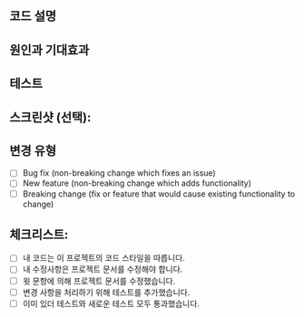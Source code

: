 
<!--- 변경 사항에 대해 간단하게 요약하여 이 줄 위에 적어주세요. -->

## 코드 설명

<!--- 어떤 부분이 어떻게 바뀌었는지 자세히 적어주세요. -->

## 원인과 기대효과

<!--- 이 변경이 필요한 이유는 무엇인가요? 어떤 문제를 해결하나요? -->

## 테스트

<!--- 변경 사항을 테스트한 방법을 설명해주세요. -->
<!--- 테스트 환경 및 실행한 테스트 결과 -->
<!--- 변경을 통해 새로운 버그나 오류가 발생하는지 체크해주세요!! -->

## 스크린샷 (선택):

## 변경 유형

<!--- 코드는 어떤 유형의 변경 사항인가요? 해당하는 모든 "[ ]"에 'x'를 입력해주세요. x를 입력할 때 빈공간이 있으면 안됩니다! (예시 [x]) : -->

- [ ] Bug fix (non-breaking change which fixes an issue)
- [ ] New feature (non-breaking change which adds functionality)
- [ ] Breaking change (fix or feature that would cause existing functionality to change)

## 체크리스트:

<!--- 모든 목록을 확인하고 해당되는 곳 모두에 `x`를 입력해주세요.-->

- [ ] 내 코드는 이 프로젝트의 코드 스타일을 따릅니다.
- [ ] 내 수정사항은 프로젝트 문서를 수정해야 합니다.
- [ ] 윗 문항에 의해 프로젝트 문서를 수정했습니다.
- [ ] 변경 사항을 처리하기 위해 테스트를 추가했습니다.
- [ ] 이미 있더 테스트와 새로운 테스트 모두 통과했습니다.
